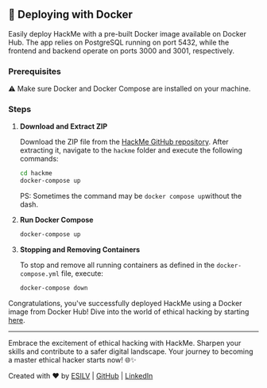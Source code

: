 ## 🐳 Deploying with Docker

Easily deploy HackMe with a pre-built Docker image available on Docker Hub. The app relies on PostgreSQL running on port 5432, while the frontend and backend operate on ports 3000 and 3001, respectively.

### Prerequisites

⚠️ Make sure Docker and Docker Compose are installed on your machine.

### Steps

1. **Download and Extract ZIP**
  
    Download the ZIP file from the [HackMe GitHub repository](). After extracting it, navigate to the `hackme` folder and execute the following commands:
    ```bash
    cd hackme
    docker-compose up
    ```

    PS: Sometimes the command may be `docker compose up`without the dash.

2. **Run Docker Compose**
    ```bash
    docker-compose up
    ```

3. **Stopping and Removing Containers**

    To stop and remove all running containers as defined in the `docker-compose.yml` file, execute:
    ```bash
    docker-compose down
    ```

Congratulations, you've successfully deployed HackMe using a Docker image from Docker Hub! Dive into the world of ethical hacking by starting [here](Documentation/hack.md).

---

Embrace the excitement of ethical hacking with HackMe. Sharpen your skills and contribute to a safer digital landscape. Your journey to becoming a master ethical hacker starts now! 🌐✨

Created with ❤️ by [ESILV](https://www.esilv.fr/) | [GitHub](https://github.com/GuillaumeDorschner) | [LinkedIn](https://www.linkedin.com/in/guillaume-dorschner/)
